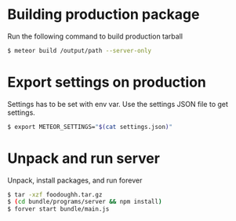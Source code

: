 # Building production package

Run the following command to build production tarball

```sh
$ meteor build /output/path --server-only
```

# Export settings on production

Settings has to be set with env var. Use the settings JSON file to get settings.

```sh
$ export METEOR_SETTINGS="$(cat settings.json)"
```

# Unpack and run server

Unpack, install packages, and run forever

```sh
$ tar -xzf foodoughh.tar.gz
$ (cd bundle/programs/server && npm install)
$ forver start bundle/main.js
```
